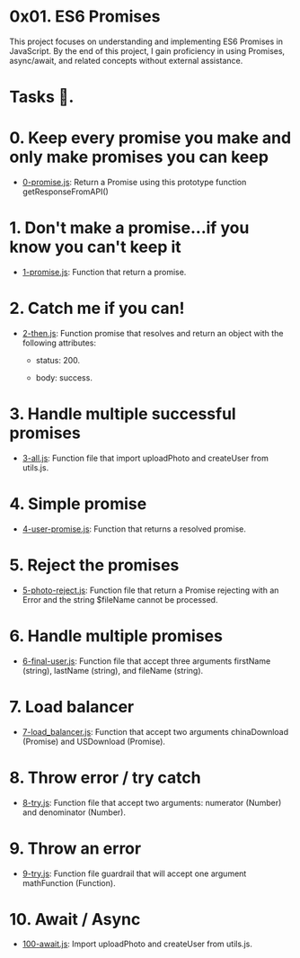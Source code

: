 #  0x01. ES6 Promises

This project focuses on understanding and implementing ES6 Promises in JavaScript. By the end of this project, I gain proficiency in using Promises, async/await, and related concepts without external assistance.

# Tasks 📃.

# 0. Keep every promise you make and only make promises you can keep

  + <u>[0-promise.js](https://github.com/Heshbon/alx-backend-javascript/blob/master/0x01-ES6_promise/0-promise.js)</u>: Return a Promise using this prototype function getResponseFromAPI()

#  1. Don't make a promise...if you know you can't keep it

  + <u>[1-promise.js](https://github.com/Heshbon/alx-backend-javascript/blob/master/0x01-ES6_promise/1-promise.js)</u>: Function that return a promise.

# 2. Catch me if you can!

  + <u>[2-then.js](https://github.com/Heshbon/alx-backend-javascript/blob/master/0x01-ES6_promise/2-then.js)</u>: Function promise that resolves and return an object with the following attributes:

	+ status: 200.

	+ body: success.

# 3. Handle multiple successful promises

  + <u>[3-all.js](https://github.com/Heshbon/alx-backend-javascript/blob/master/0x01-ES6_promise/3-all.js)</u>: Function file that import uploadPhoto and createUser from utils.js.

# 4. Simple promise

  + <u>[4-user-promise.js](https://github.com/Heshbon/alx-backend-javascript/blob/master/0x01-ES6_promise/4-user-promise.js)</u>: Function that returns a resolved promise.

# 5. Reject the promises

  + <u>[5-photo-reject.js](https://github.com/Heshbon/alx-backend-javascript/blob/master/0x01-ES6_promise/5-photo-reject.js)</u>: Function file that return a Promise rejecting with an Error and the string $fileName cannot be processed.

# 6. Handle multiple promises

  + <u>[6-final-user.js](https://github.com/Heshbon/alx-backend-javascript/blob/master/0x01-ES6_promise/6-final-user.js)</u>: Function file that accept three arguments firstName (string), lastName (string), and fileName (string).

# 7. Load balancer

  + <u>[7-load_balancer.js](https://github.com/Heshbon/alx-backend-javascript/blob/master/0x01-ES6_promise/7-load_balancer.js)</u>: Function that accept two arguments chinaDownload (Promise) and USDownload (Promise).

# 8. Throw error / try catch

  + <u>[8-try.js](https://github.com/Heshbon/alx-backend-javascript/blob/master/0x01-ES6_promise/8-try.js)</u>: Function file that accept two arguments: numerator (Number) and denominator (Number).

# 9. Throw an error

  + <u>[9-try.js](https://github.com/Heshbon/alx-backend-javascript/blob/master/0x01-ES6_promise/9-try.js)</u>: Function file guardrail that will accept one argument mathFunction (Function).

# 10. Await / Async

  + <u>[100-await.js](https://github.com/Heshbon/alx-backend-javascript/blob/master/0x01-ES6_promise/100-await.js)</u>: Import uploadPhoto and createUser from utils.js.
